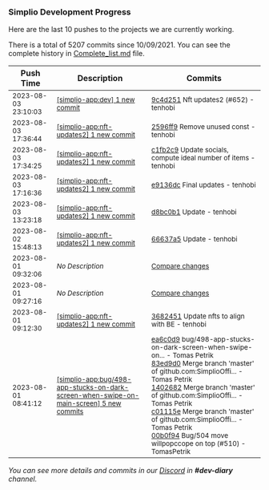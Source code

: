 
### Simplio Development Progress

Here are the last 10 pushes to the projects we are currently working.

There is a total of 5207 commits since 10/09/2021. You can see the complete history in
 [Complete_list.md](Complete_list.md) file.

| Push Time | Description | Commits |
| --- | --- | --- |
| <sub>2023-08-03 23:10:03</sub> | <sub>[[simplio-app:dev] 1 new commit](https://github.com/SimplioOfficial/simplio-app/commit/9c4d251f4065e664a5d032077e5deee28109c4df)</sub> | <sub>[9c4d251](https://github.com/SimplioOfficial/simplio-app/commit/9c4d251f4065e664a5d032077e5deee28109c4df) Nft updates2 (#652) - tenhobi</sub> |
| <sub>2023-08-03 17:36:44</sub> | <sub>[[simplio-app:nft-updates2] 1 new commit](https://github.com/SimplioOfficial/simplio-app/commit/2596ff9483830aeeacec370558be77bc4ed41639)</sub> | <sub>[2596ff9](https://github.com/SimplioOfficial/simplio-app/commit/2596ff9483830aeeacec370558be77bc4ed41639) Remove unused const - tenhobi</sub> |
| <sub>2023-08-03 17:34:25</sub> | <sub>[[simplio-app:nft-updates2] 1 new commit](https://github.com/SimplioOfficial/simplio-app/commit/c1fb2c969afff33065c58ba8b2045821d91159b2)</sub> | <sub>[c1fb2c9](https://github.com/SimplioOfficial/simplio-app/commit/c1fb2c969afff33065c58ba8b2045821d91159b2) Update socials, compute ideal number of items - tenhobi</sub> |
| <sub>2023-08-03 17:16:36</sub> | <sub>[[simplio-app:nft-updates2] 1 new commit](https://github.com/SimplioOfficial/simplio-app/commit/e9136dc463eb444acd97b8d948e02868d15eb4a1)</sub> | <sub>[e9136dc](https://github.com/SimplioOfficial/simplio-app/commit/e9136dc463eb444acd97b8d948e02868d15eb4a1) Final updates - tenhobi</sub> |
| <sub>2023-08-03 13:23:18</sub> | <sub>[[simplio-app:nft-updates2] 1 new commit](https://github.com/SimplioOfficial/simplio-app/commit/d8bc0b19341bef74a0b3052b71588cf561e6921f)</sub> | <sub>[d8bc0b1](https://github.com/SimplioOfficial/simplio-app/commit/d8bc0b19341bef74a0b3052b71588cf561e6921f) Update - tenhobi</sub> |
| <sub>2023-08-02 15:48:13</sub> | <sub>[[simplio-app:nft-updates2] 1 new commit](https://github.com/SimplioOfficial/simplio-app/commit/66637a5222fcede55c96a0aa6e4f9d521c5ed9ec)</sub> | <sub>[66637a5](https://github.com/SimplioOfficial/simplio-app/commit/66637a5222fcede55c96a0aa6e4f9d521c5ed9ec) Update - tenhobi</sub> |
| <sub>2023-08-01 09:32:06</sub> | <sub>_No Description_</sub> | <sub>[Compare changes](https://github.com/SimplioOfficial/simplio-app/compare/36824513cfcb...750ad05b0bc5)</sub> |
| <sub>2023-08-01 09:27:16</sub> | <sub>_No Description_</sub> | <sub>[Compare changes](https://github.com/SimplioOfficial/simplio-app/compare/0945854af618...24fbf1e13ad1)</sub> |
| <sub>2023-08-01 09:12:30</sub> | <sub>[[simplio-app:nft-updates2] 1 new commit](https://github.com/SimplioOfficial/simplio-app/commit/36824513cfcb15687befae06a6aadabb1bc30a19)</sub> | <sub>[3682451](https://github.com/SimplioOfficial/simplio-app/commit/36824513cfcb15687befae06a6aadabb1bc30a19) Update nfts to align with BE - tenhobi</sub> |
| <sub>2023-08-01 08:41:12</sub> | <sub>[[simplio-app:bug/498-app-stucks-on-dark-screen-when-swipe-on-main-screen] 5 new commits](https://github.com/SimplioOfficial/simplio-app/compare/ea6c0d9c30fe^...00b0f9423fb7)</sub> | <sub>[ea6c0d9](https://github.com/SimplioOfficial/simplio-app/commit/ea6c0d9c30fe04fb4408b61b5fd8e519bcfe4aa7) bug/498-app-stucks-on-dark-screen-when-swipe-on... - Tomas Petrik<br>[83ed9d0](https://github.com/SimplioOfficial/simplio-app/commit/83ed9d0314faba2afea9769ba533dc56f4fcada9) Merge branch 'master' of github.com:SimplioOffi... - Tomas Petrik<br>[1402682](https://github.com/SimplioOfficial/simplio-app/commit/140268209bff5d521f79b9cfa50fccda0d2101a4) Merge branch 'master' of github.com:SimplioOffi... - Tomas Petrik<br>[c01115e](https://github.com/SimplioOfficial/simplio-app/commit/c01115e6d346294c29991b5a946ec10b968fc2a1) Merge branch 'master' of github.com:SimplioOffi... - Tomas Petrik<br>[00b0f94](https://github.com/SimplioOfficial/simplio-app/commit/00b0f9423fb79619886adf6de5cb269db443c43d) Bug/504 move willpopccope on top (#510) - TomasPetrik</sub> |

_You can see more details and commits in our [Discord](https://discord.gg/aKhjuwZmdP) in **#dev-diary** channel._
